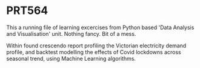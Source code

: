 # PRT564
 
This a running file of learning excercises from Python based 'Data Analysis and Visualisation' unit.
Nothing fancy. Bit of a mess.

Within found crescendo report profiling the Victorian electricity demand profile, and backtest modelling the effects of Covid lockdowns across seasonal trend, using Machine Learning algorithms.

